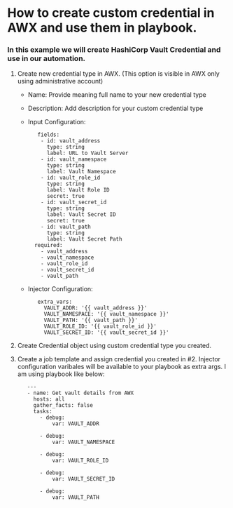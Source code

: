 # How to create custom credential in AWX and use them in playbook. 

### In this example we will create HashiCorp Vault Credential and use in our automation.

1. Create new credential type in AWX. (This option is visible in AWX only using administrative account)
   
   - Name: Provide meaning full name to your new credential type
   - Description: Add description for your custom credential type
   - Input Configuration:

     ```
        fields:
         - id: vault_address
           type: string
           label: URL to Vault Server
         - id: vault_namespace
           type: string
           label: Vault Namespace
         - id: vault_role_id
           type: string
           label: Vault Role ID
           secret: true
         - id: vault_secret_id
           type: string
           label: Vault Secret ID
           secret: true
         - id: vault_path
           type: string
           label: Vault Secret Path
       required:
         - vault_address
         - vault_namespace
         - vault_role_id
         - vault_secret_id
         - vault_path
     ```
     
   - Injector Configuration:

     ```
        extra_vars:
          VAULT_ADDR: '{{ vault_address }}'
          VAULT_NAMESPACE: '{{ vault_namespace }}'
          VAULT_PATH: '{{ vault_path }}'
          VAULT_ROLE_ID: '{{ vault_role_id }}'
          VAULT_SECRET_ID: '{{ vault_secret_id }}'
     ```

2. Create Credential object using custom credential type you created.

3. Create a job template and assign credential you created in #2. Injector configuration varibales will be available to your playbook as extra args.
   I am using playbook like below:
   
   ```
      ---
      - name: Get vault details from AWX
        hosts: all
        gather_facts: false
        tasks:
          - debug:
              var: VAULT_ADDR

          - debug:
              var: VAULT_NAMESPACE

          - debug:
              var: VAULT_ROLE_ID

          - debug:
              var: VAULT_SECRET_ID

          - debug:
              var: VAULT_PATH
   ```


